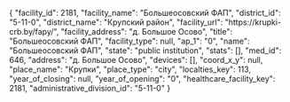 {
    "facility_id": 2181,
    "facility_name": "Большеосовский ФАП",
    "district_id": "5-11-0",
    "district_name": "Крупский район",
    "facility_url": "https:\/\/krupki-crb.by\/fapy\/",
    "facility_address": "д. Большое Осово",
    "title": "Большеосовский ФАП",
    "facility_type": null,
    "ap_1": "0",
    "name": "Большеосовский ФАП",
    "state": "public institution",
    "stats": [],
    "med_id": 646,
    "address": "д. Большое Осово",
    "devices": [],
    "coord_x_y": null,
    "place_name": "Крупки",
    "place_type": "city",
    "localties_key": 113,
    "year_of_closing": null,
    "year_of_opening": "0",
    "healthcare_facility_key": 2181,
    "administrative_division_id": "5-11-0"
}